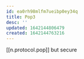 ```yaml
---
id: ea0rh98mlfm7ueibp0ey34q
title: Pop3
desc: ''
updated: 1642144806479
created: 1642144763216
---
```



[[n.protocol.pop]] but secure
